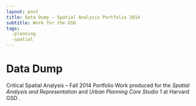 ```yaml
---
layout: post
title: Data Dump – Spatial Analysis Portfolio 2014
subtitle: Work for the GSD
tags:
  -planning
  -spatial
---
```


# Data Dump
Critical Spatial Analysis – Fall 2014 Portfolio
Work produced for the *Spatial Analysis and Representation* and *Urban Planning Core Studio 1* at Harvard GSD . 

<div data-configid="1910965/12307073" style="width:650px; height:410px;" class="issuuembed"></div><script type="text/javascript" src="//e.issuu.com/embed.js" async="true"></script>